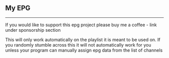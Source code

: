 ## My EPG ##
------------------

If you would like to support this epg project please buy me a coffee - link under sponsorship section 

This will only work automatically on the playlist it is meant to be used on. 
If you randomly stumble across this it will not automatically work for you unless your program can manually assign epg data from the list of channels
	
